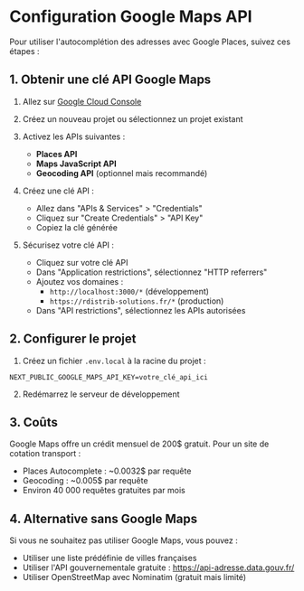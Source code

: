 # Configuration Google Maps API

Pour utiliser l'autocomplétion des adresses avec Google Places, suivez ces étapes :

## 1. Obtenir une clé API Google Maps

1. Allez sur [Google Cloud Console](https://console.cloud.google.com/)
2. Créez un nouveau projet ou sélectionnez un projet existant
3. Activez les APIs suivantes :
   - **Places API**
   - **Maps JavaScript API**
   - **Geocoding API** (optionnel mais recommandé)

4. Créez une clé API :
   - Allez dans "APIs & Services" > "Credentials"
   - Cliquez sur "Create Credentials" > "API Key"
   - Copiez la clé générée

5. Sécurisez votre clé API :
   - Cliquez sur votre clé API
   - Dans "Application restrictions", sélectionnez "HTTP referrers"
   - Ajoutez vos domaines :
     - `http://localhost:3000/*` (développement)
     - `https://rdistrib-solutions.fr/*` (production)
   - Dans "API restrictions", sélectionnez les APIs autorisées

## 2. Configurer le projet

1. Créez un fichier `.env.local` à la racine du projet :
```
NEXT_PUBLIC_GOOGLE_MAPS_API_KEY=votre_clé_api_ici
```

2. Redémarrez le serveur de développement

## 3. Coûts

Google Maps offre un crédit mensuel de 200$ gratuit. Pour un site de cotation transport :
- Places Autocomplete : ~0.0032$ par requête
- Geocoding : ~0.005$ par requête
- Environ 40 000 requêtes gratuites par mois

## 4. Alternative sans Google Maps

Si vous ne souhaitez pas utiliser Google Maps, vous pouvez :
- Utiliser une liste prédéfinie de villes françaises
- Utiliser l'API gouvernementale gratuite : https://api-adresse.data.gouv.fr/
- Utiliser OpenStreetMap avec Nominatim (gratuit mais limité)
